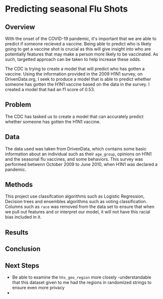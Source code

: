 # Predicting seasonal Flu Shots


## Overview
With the onset of the COVID-19 pandemic, it's important that we are able to predict if someone recieved a vaccine. Being able to predict who is likely going to get a vaccine shot is crucial as this will give insight into who are potentially features that may make a person more likely to be vaccinated. As such, targetted approach can be taken to help increase these odds.

The CDC is trying to create a model that will predict who has gotten a vaccine. Using the information provided in the 2009 H1N1 survey, on DrivenData.org, I seek to produce a model that is able to predict whether someone has gotten the H1N1 vaccine based on the data in the survey. I created a model that had an f1 score of 0.53.

## Problem
The CDC has tasked us to create a model that can accurately predict whether someone has gotten the H1N1 vaccine.

## Data
The data used was taken from DrivenData, which contains some basic information about an individual such as their `age_group`, opinions on H1N1 and the seasonal flu vaccines, and some behaviors. This survey was performed betwenn October 2009 to June 2010, when H1N1 was declared a pandemic.   

## Methods
This project use classifcation algorithms such as Logistic Regression, Decision trees and ensembles algorithms such as voting classification. Columns such as `race` was removed from the data set to ensure that when we pull out features and or interpret our model, it will not have this racial bias included in it. 


## Results



## Conclusion



## Next Steps
- Be able to examine the `hhs_geo_region` more closely -understandable that this dataset given to me had the regions in randomized strings to ensure even more privacy
- 
